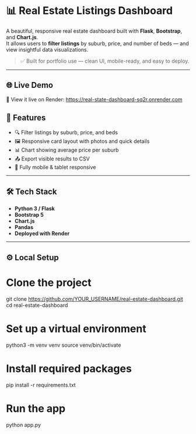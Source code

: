 # 📊 Real Estate Listings Dashboard

A beautiful, responsive real estate dashboard built with **Flask**, **Bootstrap**, and **Chart.js**.  
It allows users to **filter listings** by suburb, price, and number of beds — and view insightful data visualizations.

> ✅ Built for portfolio use — clean UI, mobile-ready, and easy to deploy.

---

## 🌐 Live Demo

🔗 View it live on Render: https://real-state-dashboard-sq2r.onrender.com 

## 🚀 Features

- 🔍 Filter listings by suburb, price, and beds
- 🖼️ Responsive card layout with photos and quick details
- 📊 Chart showing average price per suburb
- 📤 Export visible results to CSV
- 📱 Fully mobile & tablet responsive

---

## 🛠 Tech Stack

- **Python 3 / Flask**
- **Bootstrap 5**
- **Chart.js**
- **Pandas**
- **Deployed with Render**

---

## ⚙️ Local Setup

# Clone the project
git clone https://github.com/YOUR_USERNAME/real-estate-dashboard.git
cd real-estate-dashboard

# Set up a virtual environment
python3 -m venv venv
source venv/bin/activate

# Install required packages
pip install -r requirements.txt

# Run the app
python app.py
